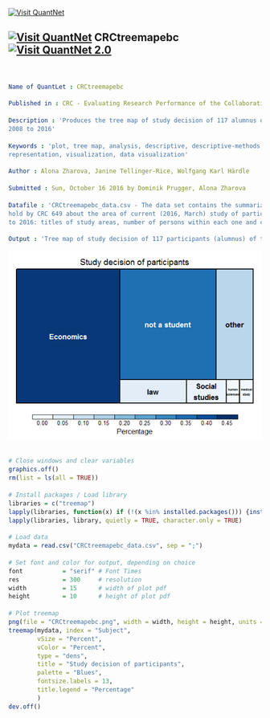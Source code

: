 ﻿
[<img src="https://github.com/QuantLet/Styleguide-and-Validation-procedure/blob/master/pictures/banner.png" alt="Visit QuantNet">](http://quantlet.de/index.php?p=info)

## [<img src="https://github.com/QuantLet/Styleguide-and-Validation-procedure/blob/master/pictures/qloqo.png" alt="Visit QuantNet">](http://quantlet.de/) **CRCtreemapebc** [<img src="https://github.com/QuantLet/Styleguide-and-Validation-procedure/blob/master/pictures/QN2.png" width="60" alt="Visit QuantNet 2.0">](http://quantlet.de/d3/ia)


```yaml


Name of QuantLet : CRCtreemapebc

Published in : CRC - Evaluating Research Performance of the Collaborative Research Center 649

Description : 'Produces the tree map of study decision of 117 alumnus of the Econ Boot Camp (EBC) from 
2008 to 2016'

Keywords : 'plot, tree map, analysis, descriptive, descriptive-methods, distribution, graphical 
representation, visualization, data visualization'

Author : Alona Zharova, Janine Tellinger-Rice, Wolfgang Karl Härdle

Submitted : Sun, October 16 2016 by Dominik Prugger, Alona Zharova

Datafile : 'CRCtreemapebc_data.csv - The data set contains the summarized information from a survey, 
hold by CRC 649 about the area of current (2016, March) study of participants of the EBC from 2008 
to 2016: titles of study areas, number of persons within each one and corresponding persentage'

Output : 'Tree map of study decision of 117 participants (alumnus) of the EBC from 2008 to 2016'


```

![Picture1](CRCtreemapebc.png)


```r

# Close windows and clear variables
graphics.off()
rm(list = ls(all = TRUE))

# Install packages / Load library
libraries = c("treemap")
lapply(libraries, function(x) if (!(x %in% installed.packages())) {install.packages(x)})
lapply(libraries, library, quietly = TRUE, character.only = TRUE)

# Load data
mydata = read.csv("CRCtreemapebc_data.csv", sep = ";")

# Set font and color for output, depending on choice
font           = "serif" # Font Times
res            = 300     # resolution
width          = 15      # width of plot pdf
height         = 10      # height of plot pdf

# Plot treemap
png(file = "CRCtreemapebc.png", width = width, height = height, units = "in", res = res, family = font)
treemap(mydata, index = "Subject", 
        vSize = "Percent", 
        vColor = "Percent", 
        type = "dens", 
        title = "Study decision of participants", 
        palette = "Blues", 
        fontsize.labels = 13, 
        title.legend = "Percentage"
        )
dev.off()


```
